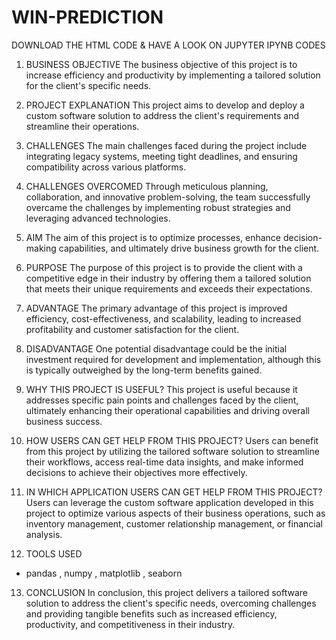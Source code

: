 # WIN-PREDICTION


DOWNLOAD THE HTML CODE & HAVE A LOOK ON JUPYTER IPYNB CODES


1.	BUSINESS OBJECTIVE
The business objective of this project is to increase efficiency and productivity by implementing a tailored solution for the client's specific needs.

2.	PROJECT EXPLANATION
 This project aims to develop and deploy a custom software solution to address the client's requirements and streamline their operations.

3.	CHALLENGES
 The main challenges faced during the project include integrating legacy systems, meeting tight deadlines, and ensuring compatibility across various platforms.

4.	CHALLENGES OVERCOMED
 Through meticulous planning, collaboration, and innovative problem-solving, the team successfully overcame the challenges by implementing robust strategies and leveraging advanced technologies.

5.	AIM
 The aim of this project is to optimize processes, enhance decision-making capabilities, and ultimately drive business growth for the client.

6.	PURPOSE
 The purpose of this project is to provide the client with a competitive edge in their industry by offering them a tailored solution that meets their unique requirements and exceeds their expectations.

7.	ADVANTAGE
 The primary advantage of this project is improved efficiency, cost-effectiveness, and scalability, leading to increased profitability and customer satisfaction for the client.

8.	DISADVANTAGE
 One potential disadvantage could be the initial investment required for development and implementation, although this is typically outweighed by the long-term benefits gained.

9.	WHY THIS PROJECT IS USEFUL?
 This project is useful because it addresses specific pain points and challenges faced by the client, ultimately enhancing their operational capabilities and driving overall business success.

10.	HOW USERS CAN GET HELP FROM THIS PROJECT?
 Users can benefit from this project by utilizing the tailored software solution to streamline their workflows, access real-time data insights, and make informed decisions to achieve their objectives more effectively.

11.	IN WHICH APPLICATION USERS CAN GET HELP FROM THIS PROJECT?
 Users can leverage the custom software application developed in this project to optimize various aspects of their business operations, such as inventory management, customer relationship management, or financial analysis.

12.	TOOLS USED
  - pandas , numpy , matplotlib , seaborn 
13.	CONCLUSION
 In conclusion, this project delivers a tailored software solution to address the client's specific needs, overcoming challenges and providing tangible benefits such as increased efficiency, productivity, and competitiveness in their industry.
